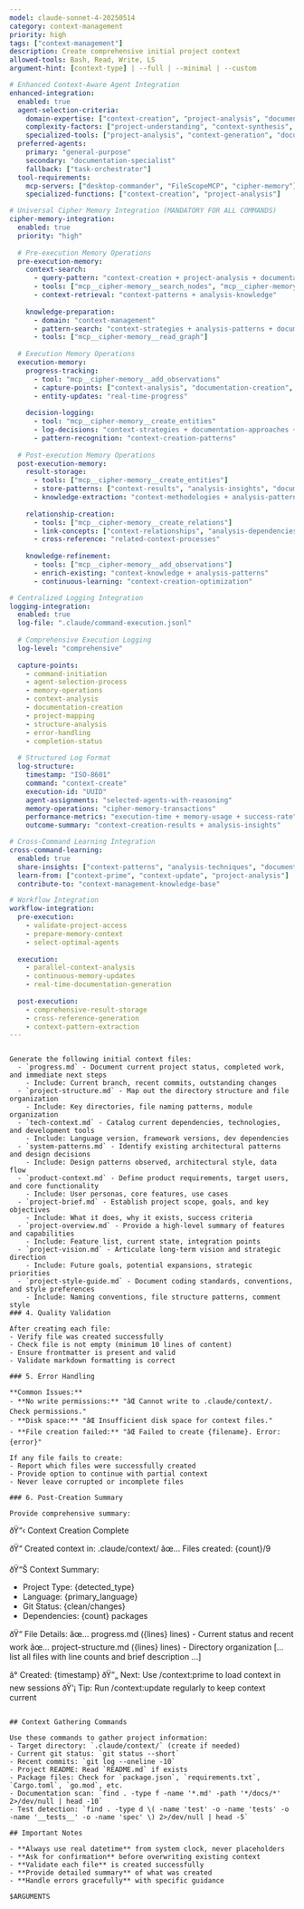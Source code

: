 ```yaml
---
model: claude-sonnet-4-20250514
category: context-management
priority: high
tags: ["context-management"]
description: Create comprehensive initial project context
allowed-tools: Bash, Read, Write, LS
argument-hint: [context-type] | --full | --minimal | --custom

# Enhanced Context-Aware Agent Integration
enhanced-integration:
  enabled: true
  agent-selection-criteria:
    domain-expertise: ["context-creation", "project-analysis", "documentation-generation"]
    complexity-factors: ["project-understanding", "context-synthesis", "documentation-structuring"]
    specialized-tools: ["project-analysis", "context-generation", "documentation-tools"]
  preferred-agents:
    primary: "general-purpose"
    secondary: "documentation-specialist"
    fallback: ["task-orchestrator"]
  tool-requirements:
    mcp-servers: ["desktop-commander", "FileScopeMCP", "cipher-memory"]
    specialized-functions: ["context-creation", "project-analysis"]

# Universal Cipher Memory Integration (MANDATORY FOR ALL COMMANDS)
cipher-memory-integration:
  enabled: true
  priority: "high"
  
  # Pre-execution Memory Operations
  pre-execution-memory:
    context-search:
      - query-pattern: "context-creation + project-analysis + documentation-generation"
      - tools: ["mcp__cipher-memory__search_nodes", "mcp__cipher-memory__open_nodes"]
      - context-retrieval: "context-patterns + analysis-knowledge"
    
    knowledge-preparation:
      - domain: "context-management"
      - pattern-search: "context-strategies + analysis-patterns + documentation-techniques"
      - tools: ["mcp__cipher-memory__read_graph"]
  
  # Execution Memory Operations
  execution-memory:
    progress-tracking:
      - tool: "mcp__cipher-memory__add_observations"
      - capture-points: ["context-analysis", "documentation-creation", "project-mapping"]
      - entity-updates: "real-time-progress"
    
    decision-logging:
      - tool: "mcp__cipher-memory__create_entities"
      - log-decisions: "context-strategies + documentation-approaches + analysis-decisions"
      - pattern-recognition: "context-creation-patterns"
  
  # Post-execution Memory Operations
  post-execution-memory:
    result-storage:
      - tools: ["mcp__cipher-memory__create_entities"]
      - store-patterns: ["context-results", "analysis-insights", "documentation-techniques"]
      - knowledge-extraction: "context-methodologies + analysis-patterns"
    
    relationship-creation:
      - tools: ["mcp__cipher-memory__create_relations"]
      - link-concepts: ["context-relationships", "analysis-dependencies", "documentation-connections"]
      - cross-reference: "related-context-processes"
    
    knowledge-refinement:
      - tools: ["mcp__cipher-memory__add_observations"]
      - enrich-existing: "context-knowledge + analysis-patterns"
      - continuous-learning: "context-creation-optimization"

# Centralized Logging Integration
logging-integration:
  enabled: true
  log-file: ".claude/command-execution.jsonl"
  
  # Comprehensive Execution Logging
  log-level: "comprehensive"
  
  capture-points:
    - command-initiation
    - agent-selection-process
    - memory-operations
    - context-analysis
    - documentation-creation
    - project-mapping
    - structure-analysis
    - error-handling
    - completion-status
  
  # Structured Log Format
  log-structure:
    timestamp: "ISO-8601"
    command: "context-create"
    execution-id: "UUID"
    agent-assignments: "selected-agents-with-reasoning"
    memory-operations: "cipher-memory-transactions"
    performance-metrics: "execution-time + memory-usage + success-rate"
    outcome-summary: "context-creation-results + analysis-insights"

# Cross-Command Learning Integration
cross-command-learning:
  enabled: true
  share-insights: ["context-patterns", "analysis-techniques", "documentation-strategies"]
  learn-from: ["context-prime", "context-update", "project-analysis"]
  contribute-to: "context-management-knowledge-base"

# Workflow Integration
workflow-integration:
  pre-execution:
    - validate-project-access
    - prepare-memory-context
    - select-optimal-agents
  
  execution:
    - parallel-context-analysis
    - continuous-memory-updates
    - real-time-documentation-generation
  
  post-execution:
    - comprehensive-result-storage
    - cross-reference-generation
    - context-pattern-extraction
---
```


```

Generate the following initial context files:
  - `progress.md` - Document current project status, completed work, and immediate next steps
    - Include: Current branch, recent commits, outstanding changes
  - `project-structure.md` - Map out the directory structure and file organization
    - Include: Key directories, file naming patterns, module organization
  - `tech-context.md` - Catalog current dependencies, technologies, and development tools
    - Include: Language version, framework versions, dev dependencies
  - `system-patterns.md` - Identify existing architectural patterns and design decisions
    - Include: Design patterns observed, architectural style, data flow
  - `product-context.md` - Define product requirements, target users, and core functionality
    - Include: User personas, core features, use cases
  - `project-brief.md` - Establish project scope, goals, and key objectives
    - Include: What it does, why it exists, success criteria
  - `project-overview.md` - Provide a high-level summary of features and capabilities
    - Include: Feature list, current state, integration points
  - `project-vision.md` - Articulate long-term vision and strategic direction
    - Include: Future goals, potential expansions, strategic priorities
  - `project-style-guide.md` - Document coding standards, conventions, and style preferences
    - Include: Naming conventions, file structure patterns, comment style
### 4. Quality Validation

After creating each file:
- Verify file was created successfully
- Check file is not empty (minimum 10 lines of content)
- Ensure frontmatter is present and valid
- Validate markdown formatting is correct

### 5. Error Handling

**Common Issues:**
- **No write permissions:** "âŒ Cannot write to .claude/context/. Check permissions."
- **Disk space:** "âŒ Insufficient disk space for context files."
- **File creation failed:** "âŒ Failed to create {filename}. Error: {error}"

If any file fails to create:
- Report which files were successfully created
- Provide option to continue with partial context
- Never leave corrupted or incomplete files

### 6. Post-Creation Summary

Provide comprehensive summary:
```
ðŸ“‹ Context Creation Complete

ðŸ“ Created context in: .claude/context/
âœ… Files created: {count}/9

ðŸ“Š Context Summary:
  - Project Type: {detected_type}
  - Language: {primary_language}
  - Git Status: {clean/changes}
  - Dependencies: {count} packages

ðŸ“ File Details:
  âœ… progress.md ({lines} lines) - Current status and recent work
  âœ… project-structure.md ({lines} lines) - Directory organization
  [... list all files with line counts and brief description ...]

â° Created: {timestamp}
ðŸ”„ Next: Use /context:prime to load context in new sessions
ðŸ’¡ Tip: Run /context:update regularly to keep context current
```

## Context Gathering Commands

Use these commands to gather project information:
- Target directory: `.claude/context/` (create if needed)
- Current git status: `git status --short`
- Recent commits: `git log --oneline -10`
- Project README: Read `README.md` if exists
- Package files: Check for `package.json`, `requirements.txt`, `Cargo.toml`, `go.mod`, etc.
- Documentation scan: `find . -type f -name '*.md' -path '*/docs/*' 2>/dev/null | head -10`
- Test detection: `find . -type d \( -name 'test' -o -name 'tests' -o -name '__tests__' -o -name 'spec' \) 2>/dev/null | head -5`

## Important Notes

- **Always use real datetime** from system clock, never placeholders
- **Ask for confirmation** before overwriting existing context
- **Validate each file** is created successfully
- **Provide detailed summary** of what was created
- **Handle errors gracefully** with specific guidance

$ARGUMENTS




